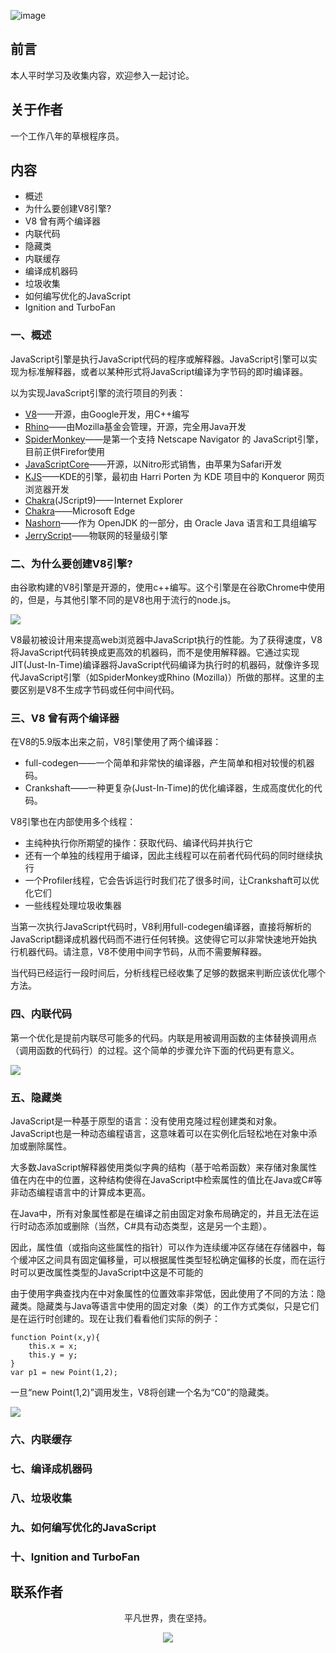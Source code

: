 ![image](../img/timg.jpg)
<br>

## 前言

本人平时学习及收集内容，欢迎参入一起讨论。

## 关于作者

一个工作八年的草根程序员。

## 内容

- 概述
- 为什么要创建V8引擎?
- V8 曾有两个编译器
- 内联代码
- 隐藏类
- 内联缓存
- 编译成机器码
- 垃圾收集
- 如何编写优化的JavaScript
- Ignition and TurboFan

### 一、概述

JavaScript引擎是执行JavaScript代码的程序或解释器。JavaScript引擎可以实现为标准解释器，或者以某种形式将JavaScript编译为字节码的即时编译器。

以为实现JavaScript引擎的流行项目的列表：

- [V8](https://en.wikipedia.org/wiki/V8_%28JavaScript_engine%29)——开源，由Google开发，用C++编写
- [Rhino](https://en.wikipedia.org/wiki/Rhino_%28JavaScript_engine%29)——由Mozilla基金会管理，开源，完全用Java开发
- [SpiderMonkey](https://en.wikipedia.org/wiki/SpiderMonkey)——是第一个支持 Netscape Navigator 的 JavaScript引擎，目前正供Firefor使用
- [JavaScriptCore](https://en.wikipedia.org/wiki/WebKit#JavaScriptCore)——开源，以Nitro形式销售，由苹果为Safari开发
- [KJS](https://en.wikipedia.org/wiki/KJS_%28software%29)——KDE的引擎，最初由 Harri Porten 为 KDE 项目中的 Konqueror 网页浏览器开发
- [Chakra](https://en.wikipedia.org/wiki/Chakra_%28JScript_engine%29)(JScript9)—— Internet Explorer
- [Chakra](https://en.wikipedia.org/wiki/Chakra_%28JavaScript_engine%29)——Microsoft Edge
- [Nashorn](https://en.wikipedia.org/wiki/Nashorn_%28JavaScript_engine%29)——作为 OpenJDK 的一部分，由 Oracle Java 语言和工具组编写
- [JerryScript](https://en.wikipedia.org/wiki/JerryScript)——物联网的轻量级引擎

### 二、为什么要创建V8引擎?

由谷歌构建的V8引擎是开源的，使用c++编写。这个引擎是在谷歌Chrome中使用的，但是，与其他引擎不同的是V8也用于流行的node.js。

![](./img/v8.png)

V8最初被设计用来提高web浏览器中JavaScript执行的性能。为了获得速度，V8将JavaScript代码转换成更高效的机器码，而不是使用解释器。它通过实现JIT(Just-In-Time)编译器将JavaScript代码编译为执行时的机器码，就像许多现代JavaScript引擎（如SpiderMonkey或Rhino (Mozilla)）所做的那样。这里的主要区别是V8不生成字节码或任何中间代码。

### 三、V8 曾有两个编译器

在V8的5.9版本出来之前，V8引擎使用了两个编译器：

- full-codegen——一个简单和非常快的编译器，产生简单和相对较慢的机器码。
- Crankshaft——一种更复杂(Just-In-Time)的优化编译器，生成高度优化的代码。

V8引擎也在内部使用多个线程：

- 主纯种执行你所期望的操作：获取代码、编译代码并执行它
- 还有一个单独的线程用于编译，因此主线程可以在前者代码代码的同时继续执行
- 一个Profiler线程，它会告诉运行时我们花了很多时间，让Crankshaft可以优化它们
- 一些线程处理垃圾收集器

当第一次执行JavaScript代码时，V8利用full-codegen编译器，直接将解析的JavaScript翻译成机器代码而不进行任何转换。这使得它可以非常快速地开始执行机器代码。请注意，V8不使用中间字节码，从而不需要解释器。

当代码已经运行一段时间后，分析线程已经收集了足够的数据来判断应该优化哪个方法。

### 四、内联代码

第一个优化是提前内联尽可能多的代码。内联是用被调用函数的主体替换调用点（调用函数的代码行）的过程。这个简单的步骤允许下面的代码更有意义。

![](./img/run08.png)

### 五、隐藏类

JavaScript是一种基于原型的语言：没有使用克隆过程创建类和对象。JavaScript也是一种动态编程语言，这意味着可以在实例化后轻松地在对象中添加或删除属性。

大多数JavaScript解释器使用类似字典的结构（基于哈希函数）来存储对象属性值在内在中的位置，这种结构使得在JavaScript中检索属性的值比在Java或C#等非动态编程语言中的计算成本更高。

在Java中，所有对象属性都是在编译之前由固定对象布局确定的，并且无法在运行时动态添加或删除（当然，C#具有动态类型，这是另一个主题）。

因此，属性值（或指向这些属性的指针）可以作为连续缓冲区存储在存储器中，每个缓冲区之间具有固定偏移量，可以根据属性类型轻松确定偏移的长度，而在运行时可以更改属性类型的JavaScript中这是不可能的

由于使用字典查找内在中对象属性的位置效率非常低，因此使用了不同的方法：隐藏类。隐藏类与Java等语言中使用的固定对象（类）的工作方式类似，只是它们是在运行时创建的。现在让我们看看他们实际的例子：

```
function Point(x,y){
    this.x = x;
    this.y = y;
}
var p1 = new Point(1,2);

```

一旦“new Point(1,2)”调用发生，V8将创建一个名为“C0”的隐藏类。

![](./img/run09.png)

### 六、内联缓存

### 七、编译成机器码

### 八、垃圾收集

### 九、如何编写优化的JavaScript

### 十、Ignition and TurboFan

## 联系作者

<div align="center">
    <p>
        平凡世界，贵在坚持。
    </p>
    <img src="../img/contact.png" />
</div>